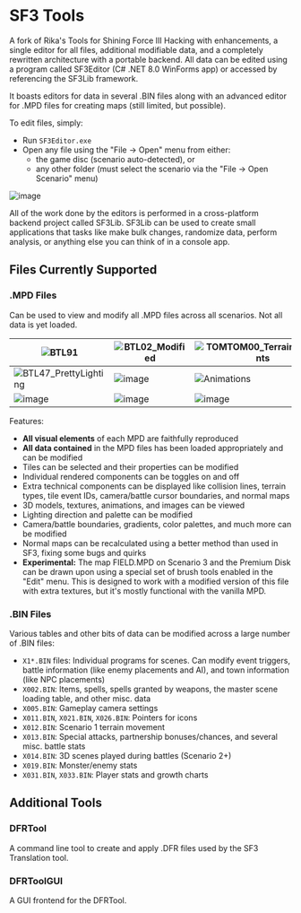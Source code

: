 # SF3 Tools

A fork of Rika's Tools for Shining Force III Hacking with enhancements, a single editor for all files, additional modifiable data, and a
completely rewritten architecture with a portable backend. All data can be edited using a program called SF3Editor (C# .NET 8.0 WinForms app)
or accessed by referencing the SF3Lib framework.

It boasts editors for data in several .BIN files along with an advanced editor for .MPD files for creating maps (still limited, but possible).

To edit files, simply:
- Run `SF3Editor.exe`
- Open any file using the "File -> Open" menu from either:
    - the game disc (scenario auto-detected), or
    - any other folder (must select the scenario via the "File -> Open Scenario" menu)

![image](https://github.com/user-attachments/assets/29d511ed-db26-4cfa-a841-431ef534cfbe)

All of the work done by the editors is performed in a cross-platform backend project called SF3Lib. SF3Lib can
be used to create small applications that tasks like make bulk changes, randomize data, perform analysis, or anything
else you can think of in a console app.

## Files Currently Supported

### .MPD Files

Can be used to view and modify all .MPD files across all scenarios. Not all data is yet loaded.

| ![BTL91](https://github.com/user-attachments/assets/7bbaebce-a688-4a15-a06e-838f1345d4ae) | ![BTL02_Modified](https://github.com/user-attachments/assets/2c409599-3878-4e5d-9381-43073426b8e3) | ![TOMTOM00_TerrainAndEvents](https://github.com/user-attachments/assets/ef191c3b-3259-426b-9722-3beda3bb2c8e) |
|---|---|---|
| ![BTL47_PrettyLighting](https://github.com/user-attachments/assets/20a7ddcc-2d6c-4022-b708-1c29ea120511) | ![image](https://github.com/user-attachments/assets/6ac9cee6-ff0f-4186-a7e2-aedd99e81071) | ![Animations](https://github.com/user-attachments/assets/f0ceed56-293b-49de-8f91-521dbaff488f) |
| ![image](https://github.com/user-attachments/assets/26de635b-010a-4918-87eb-e0697ff6e4b6) | ![image](https://github.com/user-attachments/assets/0aa93801-efb3-4ae0-a80c-fdd8e82844aa) | ![image](https://github.com/user-attachments/assets/d7516e4a-6fec-41f1-b211-4eb5a425edf6) |


Features:

- **All visual elements** of each MPD are faithfully reproduced
- **All data contained** in the MPD files has been loaded appropriately and can be modified
- Tiles can be selected and their properties can be modified
- Individual rendered components can be toggles on and off
- Extra technical components can be displayed like collision lines, terrain types, tile event IDs, camera/battle cursor boundaries, and normal maps
- 3D models, textures, animations, and images can be viewed
- Lighting direction and palette can be modified
- Camera/battle boundaries, gradients, color palettes, and much more can be modified
- Normal maps can be recalculated using a better method than used in SF3, fixing some bugs and quirks
- **Experimental:** The map FIELD.MPD on Scenario 3 and the Premium Disk can be drawn upon using a special set of brush tools enabled in the "Edit" menu. This is designed to work with a modified version of this file with extra textures, but it's mostly functional with the vanilla MPD.

### .BIN Files

Various tables and other bits of data can be modified across a large number of .BIN files:

- `X1*.BIN` files: Individual programs for scenes. Can modify event triggers, battle information (like enemy placements and AI), and town information (like NPC placements)
- `X002.BIN`: Items, spells, spells granted by weapons, the master scene loading table, and other misc. data 
- `X005.BIN`: Gameplay camera settings
- `X011.BIN`, `X021.BIN`, `X026.BIN`: Pointers for icons
- `X012.BIN`: Scenario 1 terrain movement
- `X013.BIN`: Special attacks, partnership bonuses/chances, and several misc. battle stats
- `X014.BIN`: 3D scenes played during battles (Scenario 2+)
- `X019.BIN`: Monster/enemy stats
- `X031.BIN`, `X033.BIN`: Player stats and growth charts

## Additional Tools

### DFRTool

A command line tool to create and apply .DFR files used by the SF3 Translation tool.

### DFRToolGUI

A GUI frontend for the DFRTool.
